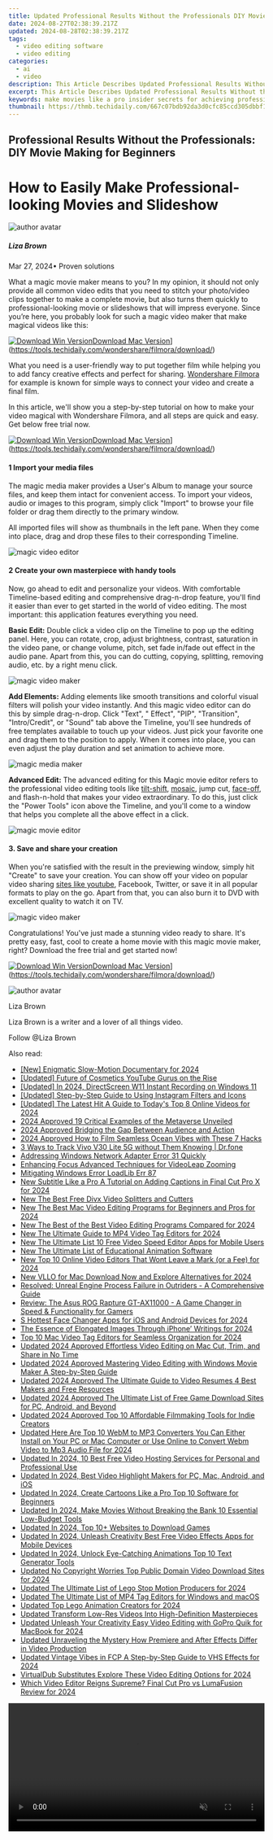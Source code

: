 ```yaml
---
title: Updated Professional Results Without the Professionals DIY Movie Making for Beginners for 2024
date: 2024-08-27T02:38:39.217Z
updated: 2024-08-28T02:38:39.217Z
tags: 
  - video editing software
  - video editing
categories: 
  - ai
  - video
description: This Article Describes Updated Professional Results Without the Professionals DIY Movie Making for Beginners for 2024
excerpt: This Article Describes Updated Professional Results Without the Professionals DIY Movie Making for Beginners for 2024
keywords: make movies like a pro insider secrets for achieving professional results,professional results without the professionals diy movie making for beginners,the art of visual storytelling a beginners guide to professional movie making,ai animation adding titles in fcpx a beginners guide to professional results,ai animation get professional results for free top mod video editors,canon video editing made easy a beginners guide to professional results,elevate your editing skills top 10 final cut pro x plugins for professionals and beginners
thumbnail: https://thmb.techidaily.com/667c07bdb92da3d0cfc85ccd305dbbf14b3797ec47ad22d2523d6d2404f16cd1.jpg
---
```


## Professional Results Without the Professionals: DIY Movie Making for Beginners

# How to Easily Make Professional-looking Movies and Slideshow

![author avatar](https://lh5.googleusercontent.com/-AIMmjowaFs4/AAAAAAAAAAI/AAAAAAAAABc/Y5UmwDaI7HU/s250-c-k/photo.jpg)

##### Liza Brown

 Mar 27, 2024• Proven solutions

What a magic movie maker means to you? In my opinion, it should not only provide all common video edits that you need to stitch your photo/video clips together to make a complete movie, but also turns them quickly to professional-looking movie or slideshows that will impress everyone. Since you’re here, you probably look for such a magic video maker that make magical videos like this:

[![Download Win Version](https://images.wondershare.com/filmora/guide/download-btn-win.jpg)](https://tools.techidaily.com/wondershare/filmora/download/)[Download Mac Version](https://images.wondershare.com/filmora/guide/download-btn-mac.jpg)](https://tools.techidaily.com/wondershare/filmora/download/)

What you need is a user-friendly way to put together film while helping you to add fancy creative effects and perfect for sharing. [Wondershare Filmora](https://tools.techidaily.com/wondershare/filmora/download/) for example is known for simple ways to connect your video and create a final film.

In this article, we'll show you a step-by-step tutorial on how to make your video magical with Wondershare Filmora, and all steps are quick and easy. Get below free trial now.

[![Download Win Version](https://images.wondershare.com/filmora/guide/download-btn-win.jpg)](https://tools.techidaily.com/wondershare/filmora/download/)[Download Mac Version](https://images.wondershare.com/filmora/guide/download-btn-mac.jpg)](https://tools.techidaily.com/wondershare/filmora/download/)

#### 1 Import your media files

The magic media maker provides a User's Album to manage your source files, and keep them intact for convenient access. To import your videos, audio or images to this program, simply click "Import" to browse your file folder or drag them directly to the primary window.

All imported files will show as thumbnails in the left pane. When they come into place, drag and drop these files to their corresponding Timeline.

![magic video editor](https://images.wondershare.com/filmora/article-images/video-editor-main-interface-1.jpg)

#### 2 Create your own masterpiece with handy tools

Now, go ahead to edit and personalize your videos. With comfortable Timeline-based editing and comprehensive drag-n-drop feature, you'll find it easier than ever to get started in the world of video editing. The most important: this application features everything you need.

**Basic Edit:** Double click a video clip on the Timeline to pop up the editing panel. Here, you can rotate, crop, adjust brightness, contrast, saturation in the video pane, or change volume, pitch, set fade in/fade out effect in the audio pane. Apart from this, you can do cutting, copying, splitting, removing audio, etc. by a right menu click.

![magic video maker ](https://images.wondershare.com/filmora/article-images/rotate-filmora-9-win.jpg)

**Add Elements:**  Adding elements like smooth transitions and colorful visual filters will polish your video instantly. And this magic video editor can do this by simple drag-n-drop. Click "Text", " Effect", "PIP", "Transition", "Intro/Credit", or "Sound" tab above the Timeline, you'll see hundreds of free templates available to touch up your videos. Just pick your favorite one and drag them to the position to apply. When it comes into place, you can even adjust the play duration and set animation to achieve more.

![magic media maker ](https://images.wondershare.com/filmora/article-images/adjust-text-9.jpg)

**Advanced Edit:** The advanced editing for this Magic movie editor refers to the professional video editing tools like [tilt-shift](https://tools.techidaily.com/wondershare/filmora/download/), [mosaic](https://tools.techidaily.com/wondershare/filmora/download/), jump cut, [face-off](https://tools.techidaily.com/wondershare/filmora/download/), and flash-n-hold that makes your video extraordinary. To do this, just click the "Power Tools" icon above the Timeline, and you'll come to a window that helps you complete all the above effect in a click.

![magic movie editor](https://images.wondershare.com/filmora/article-images/filmora9-face-off.jpg)

#### 3. Save and share your creation

When you're satisfied with the result in the previewing window, simply hit "Create" to save your creation. You can show off your video on popular video sharing [sites like youtube](https://www.wondershare.com/download-streaming-media/top-video-sharing-sites.html), Facebook, Twitter, or save it in all popular formats to play on the go. Apart from that, you can also burn it to DVD with excellent quality to watch it on TV.

![magic video maker](https://images.wondershare.com/filmora/article-images/filmora9-export-options.jpg)

Congratulations! You've just made a stunning video ready to share. It's pretty easy, fast, cool to create a home movie with this magic movie maker, right? Download the free trial and get started now!

[![Download Win Version](https://images.wondershare.com/filmora/guide/download-btn-win.jpg)](https://tools.techidaily.com/wondershare/filmora/download/)[Download Mac Version](https://images.wondershare.com/filmora/guide/download-btn-mac.jpg)](https://tools.techidaily.com/wondershare/filmora/download/)

![author avatar](https://lh5.googleusercontent.com/-AIMmjowaFs4/AAAAAAAAAAI/AAAAAAAAABc/Y5UmwDaI7HU/s250-c-k/photo.jpg)

Liza Brown

Liza Brown is a writer and a lover of all things video.

Follow @Liza Brown

<span class="atpl-alsoreadstyle">Also read:</span>
<div><ul>
<li><a href="https://fox-blue.techidaily.com/new-enigmatic-slow-motion-documentary-for-2024/"><u>[New] Enigmatic Slow-Motion Documentary for 2024</u></a></li>
<li><a href="https://facebook-record-videos.techidaily.com/updated-future-of-cosmetics-youtube-gurus-on-the-rise/"><u>[Updated] Future of Cosmetics  YouTube Gurus on the Rise</u></a></li>
<li><a href="https://screen-activity-recording.techidaily.com/updated-in-2024-directscreen-w11-instant-recording-on-windows-11/"><u>[Updated] In 2024, DirectScreen W11  Instant Recording on Windows 11</u></a></li>
<li><a href="https://instagram-clips.techidaily.com/updated-step-by-step-guide-to-using-instagram-filters-and-icons/"><u>[Updated] Step-by-Step Guide to Using Instagram Filters and Icons</u></a></li>
<li><a href="https://facebook-video-content.techidaily.com/updated-the-latest-hit-a-guide-to-todays-top-8-online-videos-for-2024/"><u>[Updated] The Latest Hit  A Guide to Today's Top 8 Online Videos for 2024</u></a></li>
<li><a href="https://extra-tips.techidaily.com/2024-approved-19-critical-examples-of-the-metaverse-unveiled/"><u>2024 Approved  19 Critical Examples of the Metaverse Unveiled</u></a></li>
<li><a href="https://article-posts.techidaily.com/2024-approved-bridging-the-gap-between-audience-and-action/"><u>2024 Approved  Bridging the Gap Between Audience and Action</u></a></li>
<li><a href="https://fox-glue.techidaily.com/2024-approved-how-to-film-seamless-ocean-vibes-with-these-7-hacks/"><u>2024 Approved  How to Film Seamless Ocean Vibes with These 7 Hacks</u></a></li>
<li><a href="https://android-location-track.techidaily.com/3-ways-to-track-vivo-v30-lite-5g-without-them-knowing-drfone-by-drfone-virtual-android/"><u>3 Ways to Track Vivo V30 Lite 5G without Them Knowing | Dr.fone</u></a></li>
<li><a href="https://win11-tips.techidaily.com/addressing-windows-network-adapter-error-31-quickly/"><u>Addressing Windows Network Adapter Error 31 Quickly</u></a></li>
<li><a href="https://extra-hints.techidaily.com/enhancing-focus-advanced-techniques-for-videoleap-zooming/"><u>Enhancing Focus  Advanced Techniques for VideoLeap Zooming</u></a></li>
<li><a href="https://win11-tips.techidaily.com/mitigating-windows-error-loadlib-err-87/"><u>Mitigating Windows Error LoadLib Err 87</u></a></li>
<li><a href="https://video-content-creator.techidaily.com/new-subtitle-like-a-pro-a-tutorial-on-adding-captions-in-final-cut-pro-x-for-2024/"><u>New Subtitle Like a Pro A Tutorial on Adding Captions in Final Cut Pro X for 2024</u></a></li>
<li><a href="https://video-content-creator.techidaily.com/new-the-best-free-divx-video-splitters-and-cutters/"><u>New The Best Free Divx Video Splitters and Cutters</u></a></li>
<li><a href="https://video-content-creator.techidaily.com/new-the-best-mac-video-editing-programs-for-beginners-and-pros-for-2024/"><u>New The Best Mac Video Editing Programs for Beginners and Pros for 2024</u></a></li>
<li><a href="https://video-content-creator.techidaily.com/new-the-best-of-the-best-video-editing-programs-compared-for-2024/"><u>New The Best of the Best Video Editing Programs Compared for 2024</u></a></li>
<li><a href="https://video-content-creator.techidaily.com/new-the-ultimate-guide-to-mp4-video-tag-editors-for-2024/"><u>New The Ultimate Guide to MP4 Video Tag Editors for 2024</u></a></li>
<li><a href="https://video-content-creator.techidaily.com/new-the-ultimate-list-10-free-video-speed-editor-apps-for-mobile-users/"><u>New The Ultimate List 10 Free Video Speed Editor Apps for Mobile Users</u></a></li>
<li><a href="https://video-content-creator.techidaily.com/new-the-ultimate-list-of-educational-animation-software/"><u>New The Ultimate List of Educational Animation Software</u></a></li>
<li><a href="https://video-content-creator.techidaily.com/new-top-10-online-video-editors-that-wont-leave-a-mark-or-a-fee-for-2024/"><u>New Top 10 Online Video Editors That Wont Leave a Mark (or a Fee) for 2024</u></a></li>
<li><a href="https://video-content-creator.techidaily.com/new-vllo-for-mac-download-now-and-explore-alternatives-for-2024/"><u>New VLLO for Mac Download Now and Explore Alternatives for 2024</u></a></li>
<li><a href="https://video-content-creator.techidaily.com/resolved-unreal-engine-process-failure-in-outriders-a-comprehensive-guide/"><u>Resolved: Unreal Engine Process Failure in Outriders - A Comprehensive Guide</u></a></li>
<li><a href="https://buynow-reviews.techidaily.com/review-the-asus-rog-rapture-gt-ax11000-a-game-changer-in-speed-and-functionality-for-gamers/"><u>Review: The Asus ROG Rapture GT-AX11000 - A Game Changer in Speed & Functionality for Gamers</u></a></li>
<li><a href="https://video-content-creator.techidaily.com/s-hottest-face-changer-apps-for-ios-and-android-devices-for-2024/"><u>S Hottest Face Changer Apps for iOS and Android Devices for 2024</u></a></li>
<li><a href="https://fox-direct.techidaily.com/the-essence-of-elongated-images-through-iphone-writings-for-2024/"><u>The Essence of Elongated Images Through iPhone’ Writings for 2024</u></a></li>
<li><a href="https://smart-video-editing.techidaily.com/top-10-mac-video-tag-editors-for-seamless-organization-for-2024/"><u>Top 10 Mac Video Tag Editors for Seamless Organization for 2024</u></a></li>
<li><a href="https://video-content-creator.techidaily.com/updated-2024-approved-effortless-video-editing-on-mac-cut-trim-and-share-in-no-time/"><u>Updated 2024 Approved Effortless Video Editing on Mac Cut, Trim, and Share in No Time</u></a></li>
<li><a href="https://video-content-creator.techidaily.com/updated-2024-approved-mastering-video-editing-with-windows-movie-maker-a-step-by-step-guide/"><u>Updated 2024 Approved Mastering Video Editing with Windows Movie Maker A Step-by-Step Guide</u></a></li>
<li><a href="https://video-content-creator.techidaily.com/updated-2024-approved-the-ultimate-guide-to-video-resumes-4-best-makers-and-free-resources/"><u>Updated 2024 Approved The Ultimate Guide to Video Resumes 4 Best Makers and Free Resources</u></a></li>
<li><a href="https://video-content-creator.techidaily.com/updated-2024-approved-the-ultimate-list-of-free-game-download-sites-for-pc-android-and-beyond/"><u>Updated 2024 Approved The Ultimate List of Free Game Download Sites for PC, Android, and Beyond</u></a></li>
<li><a href="https://video-content-creator.techidaily.com/updated-2024-approved-top-10-affordable-filmmaking-tools-for-indie-creators/"><u>Updated 2024 Approved Top 10 Affordable Filmmaking Tools for Indie Creators</u></a></li>
<li><a href="https://video-content-creator.techidaily.com/updated-here-are-top-10-webm-to-mp3-converters-you-can-either-install-on-your-pc-or-mac-computer-or-use-online-to-convert-webm-video-to-mp3-audio-file-for-2/"><u>Updated Here Are Top 10 WebM to MP3 Converters You Can Either Install on Your PC or Mac Computer or Use Online to Convert Webm Video to Mp3 Audio File for 2024</u></a></li>
<li><a href="https://video-content-creator.techidaily.com/updated-in-2024-10-best-free-video-hosting-services-for-personal-and-professional-use/"><u>Updated In 2024, 10 Best Free Video Hosting Services for Personal and Professional Use</u></a></li>
<li><a href="https://video-content-creator.techidaily.com/updated-in-2024-best-video-highlight-makers-for-pc-mac-android-and-ios/"><u>Updated In 2024, Best Video Highlight Makers for PC, Mac, Android, and iOS</u></a></li>
<li><a href="https://video-content-creator.techidaily.com/updated-in-2024-create-cartoons-like-a-pro-top-10-software-for-beginners/"><u>Updated In 2024, Create Cartoons Like a Pro Top 10 Software for Beginners</u></a></li>
<li><a href="https://video-content-creator.techidaily.com/updated-in-2024-make-movies-without-breaking-the-bank-10-essential-low-budget-tools/"><u>Updated In 2024, Make Movies Without Breaking the Bank 10 Essential Low-Budget Tools</u></a></li>
<li><a href="https://video-content-creator.techidaily.com/updated-in-2024-top-10plus-websites-to-download-games/"><u>Updated In 2024, Top 10+ Websites to Download Games</u></a></li>
<li><a href="https://video-content-creator.techidaily.com/updated-in-2024-unleash-creativity-best-free-video-effects-apps-for-mobile-devices/"><u>Updated In 2024, Unleash Creativity Best Free Video Effects Apps for Mobile Devices</u></a></li>
<li><a href="https://video-content-creator.techidaily.com/updated-in-2024-unlock-eye-catching-animations-top-10-text-generator-tools/"><u>Updated In 2024, Unlock Eye-Catching Animations Top 10 Text Generator Tools</u></a></li>
<li><a href="https://video-content-creator.techidaily.com/updated-no-copyright-worries-top-public-domain-video-download-sites-for-2024/"><u>Updated No Copyright Worries Top Public Domain Video Download Sites for 2024</u></a></li>
<li><a href="https://video-content-creator.techidaily.com/updated-the-ultimate-list-of-lego-stop-motion-producers-for-2024/"><u>Updated The Ultimate List of Lego Stop Motion Producers for 2024</u></a></li>
<li><a href="https://video-content-creator.techidaily.com/updated-the-ultimate-list-of-mp4-tag-editors-for-windows-and-macos/"><u>Updated The Ultimate List of MP4 Tag Editors for Windows and macOS</u></a></li>
<li><a href="https://video-content-creator.techidaily.com/updated-top-lego-animation-creators-for-2024/"><u>Updated Top Lego Animation Creators for 2024</u></a></li>
<li><a href="https://video-content-creator.techidaily.com/updated-transform-low-res-videos-into-high-definition-masterpieces/"><u>Updated Transform Low-Res Videos Into High-Definition Masterpieces</u></a></li>
<li><a href="https://video-content-creator.techidaily.com/updated-unleash-your-creativity-easy-video-editing-with-gopro-quik-for-macbook-for-2024/"><u>Updated Unleash Your Creativity Easy Video Editing with GoPro Quik for MacBook for 2024</u></a></li>
<li><a href="https://video-content-creator.techidaily.com/updated-unraveling-the-mystery-how-premiere-and-after-effects-differ-in-video-production/"><u>Updated Unraveling the Mystery How Premiere and After Effects Differ in Video Production</u></a></li>
<li><a href="https://video-content-creator.techidaily.com/updated-vintage-vibes-in-fcp-a-step-by-step-guide-to-vhs-effects-for-2024/"><u>Updated Vintage Vibes in FCP A Step-by-Step Guide to VHS Effects for 2024</u></a></li>
<li><a href="https://video-content-creator.techidaily.com/virtualdub-substitutes-explore-these-video-editing-options-for-2024/"><u>VirtualDub Substitutes Explore These Video Editing Options for 2024</u></a></li>
<li><a href="https://video-content-creator.techidaily.com/which-video-editor-reigns-supreme-final-cut-pro-vs-lumafusion-review-for-2024/"><u>Which Video Editor Reigns Supreme? Final Cut Pro vs LumaFusion Review for 2024</u></a></li>
</ul></div>

<ins class="adsbygoogle"
      style="display:block"
      data-ad-client="ca-pub-7571918770474297"
      data-ad-slot="8358498916"
      data-ad-format="auto"
      data-full-width-responsive="true"></ins>
<!-- affiliate ads begin -->
<a href="https://secure.2checkout.com/order/checkout.php?PRODS=36506229&QTY=1&AFFILIATE=108875&CART=1"><video width="100%" height="" class="rounded-t-md shadow-lg relative z-20" controls="" autoplay="" loop="" muted="" playsinline="" webkit-playinginline="">
<source type="video/mp4" src="https://aidaform.com/images/videos/aidaform-welcome-site.mp4"><source type="video/webm" src="https://aidaform.com/images/videos/aidaform-welcome-site.webm"></video></a>
<!-- affiliate ads end -->